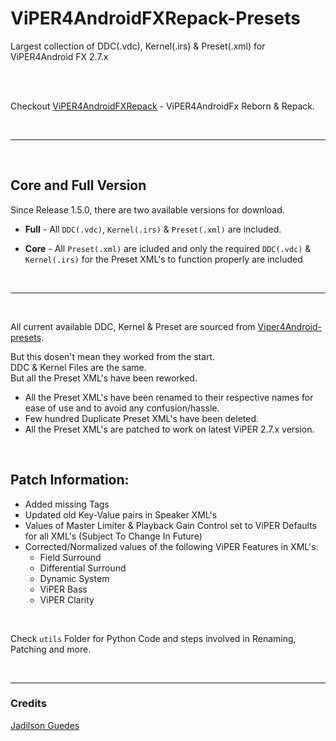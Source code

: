 # ViPER4AndroidFXRepack-Presets

Largest collection of DDC(.vdc), Kernel(.irs) & Preset(.xml) for ViPER4Android FX 2.7.x

</br>
</br>

Checkout [ViPER4AndroidFXRepack](https://github.com/syntaxticsugr/ViPER4AndroidFXRepack) - ViPER4AndroidFx Reborn & Repack.

</br>

---

</br>

## Core and Full Version

Since Release 1.5.0, there are two available versions for download.</br>

* **Full** - All `DDC(.vdc)`, `Kernel(.irs)` & `Preset(.xml)` are included.

* **Core** - All `Preset(.xml)` are icluded and only the required `DDC(.vdc)` & `Kernel(.irs)` for the Preset XML's to function properly are included

</br>

---

</br>

All current available DDC, Kernel & Preset are sourced from [Viper4Android-presets](https://github.com/jadilson12/Viper4Android-presets).

But this dosen't mean they worked from the start.
</br>
DDC & Kernel Files are the same.
</br>
But all the Preset XML's have been reworked.

- All the Preset XML's have been renamed to their respective names for ease of use and to avoid any confusion/hassle.
- Few hundred Duplicate Preset XML's have been deleted.
- All the Preset XML's are patched to work on latest ViPER 2.7.x version.

</br>

## Patch Information:
- Added missing Tags
- Updated old Key-Value pairs in Speaker XML's
- Values of Master Limiter & Playback Gain Control set to ViPER Defaults for all XML's (Subject To Change In Future)
- Corrected/Normalized values of the following ViPER Features in XML's:
  - Field Surround
  - Differential Surround
  - Dynamic System
  - ViPER Bass
  - ViPER Clarity

</br>

Check `utils` Folder for Python Code and steps involved in Renaming, Patching and more.

</br>

---

### Credits

[Jadilson Guedes](https://github.com/jadilson12)
